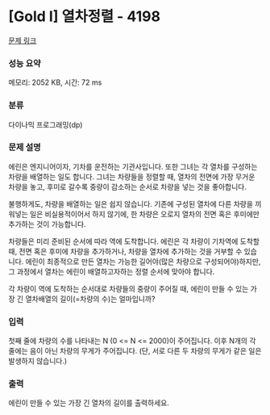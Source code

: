 # [Gold I] 열차정렬 - 4198 

[문제 링크](https://www.acmicpc.net/problem/4198) 

### 성능 요약

메모리: 2052 KB, 시간: 72 ms

### 분류

다이나믹 프로그래밍(dp)

### 문제 설명

<p>에린은 엔지니어이자, 기차를 운전하는 기관사입니다. 또한 그녀는 각 열차를 구성하는 차량을 배열하는 일도 합니다. 그녀는 차량들을 정렬할 때, 열차의 전면에 가장 무거운 차량을 놓고, 후미로 갈수록 중량이 감소하는 순서로 차량을 넣는 것을 좋아합니다.</p>

<p>불행하게도, 차량을 배열하는 일은 쉽지 않습니다. 기존에 구성된 열차에 다른 차량을 끼워넣는 일은 비실용적이어서 하지 않기에, 한 차량은 오로지 열차의 전면 혹은 후미에만 추가하는 것이 가능합니다.</p>

<p>차량들은 미리 준비된 순서에 따라 역에 도착합니다. 에린은 각 차량이 기차역에 도착할 때, 전면 혹은 후미에 차량을 추가하거나, 차량을 열차에 추가하는 것을 거부할 수 있습니다. 에린이 최종적으로 만든 열차는 가능한 길어야(많은 차량으로 구성되어야)하지만, 그 과정에서 열차는 에린이 배열하고자하는 정렬 순서에 맞아야 합니다.</p>

<p>각 차량이 역에 도착하는 순서대로 차량들의 중량이 주어질 때, 에린이 만들 수 있는 가장 긴 열차배열의 길이(=차량의 수)는 얼마입니까?</p>

### 입력 

 <p>첫째 줄에 차량의 수를 나타내는 N (0 <= N <= 2000)이 주어집니다. 이후 N개의 각 줄에는 음이 아닌 차량의 무게가 주어집니다. (단, 서로 다른 두 차량의 무게가 같은 일은 발생하지 않습니다.)</p>

### 출력 

 <p>에린이 만들 수 있는 가장 긴 열차의 길이를 출력하세요.</p>

